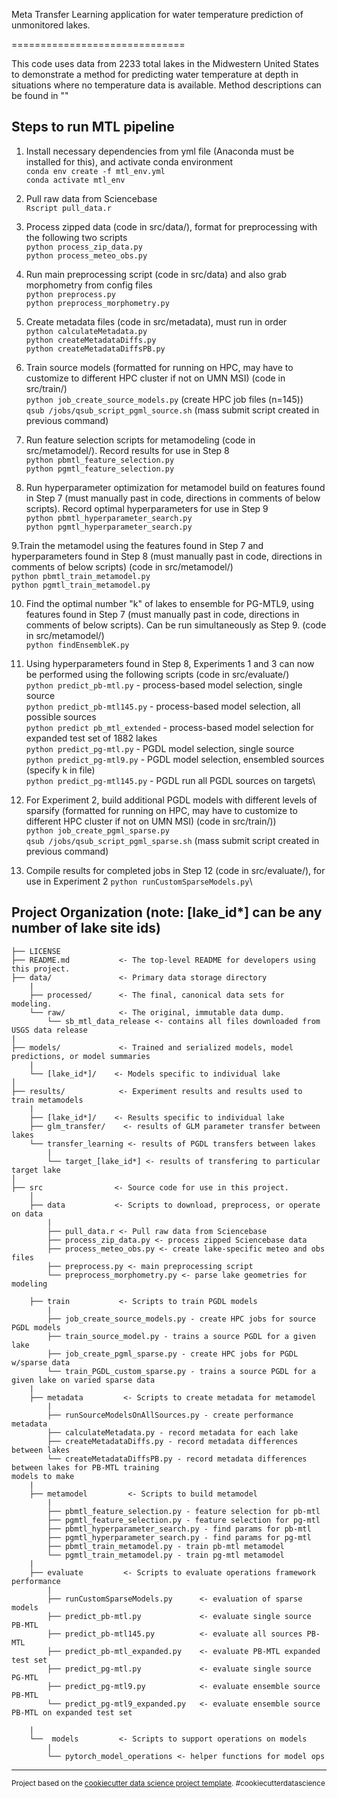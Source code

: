 Meta Transfer Learning application for water temperature prediction of unmonitored lakes. 

==============================

This code uses data from 2233 total lakes in the Midwestern United States to demonstrate a method for predicting water temperature at depth in situations where no temperature data is available. Method descriptions can be found in "<preprint link here>"



Steps to run MTL pipeline
------------

1. Install necessary dependencies from yml file (Anaconda must be installed for this), and activate conda environment\
`conda env create -f mtl_env.yml`\
`conda activate mtl_env`

2. Pull raw data from Sciencebase\
`Rscript pull_data.r`


3. Process zipped data (code in src/data/), format for preprocessing with the following two scripts\
`python process_zip_data.py`\
`python process_meteo_obs.py`

4. Run main preprocessing script (code in src/data) and also grab morphometry from config files\
`python preprocess.py`\
`python preprocess_morphometry.py`

5. Create metadata files (code in src/metadata), must run in order\
`python calculateMetadata.py`\
`python createMetadataDiffs.py`\
`python createMetadataDiffsPB.py`

6. Train source models (formatted for running on HPC, may have to customize to different HPC cluster if not on UMN MSI) (code in src/train/)\
`python job_create_source_models.py` (create HPC job files (n=145))\
`qsub /jobs/qsub_script_pgml_source.sh` (mass submit script created in previous command)

7. Run feature selection scripts for metamodeling (code in src/metamodel/). Record results for use in Step 8\
`python pbmtl_feature_selection.py`\
`python pgmtl_feature_selection.py`

8. Run hyperparameter optimization for metamodel build on features found in Step 7 (must manually past in code, directions in comments of below scripts). Record optimal hyperparameters for use in Step 9\
`python pbmtl_hyperparameter_search.py`\
`python pgmtl_hyperparameter_search.py`

9.Train the metamodel using the features found in Step 7 and hyperparameters found in Step 8 (must manually past in code, directions in comments of below scripts) (code in src/metamodel/)\
`python pbmtl_train_metamodel.py`\
`python pgmtl_train_metamodel.py`

10. Find the optimal number "k" of lakes to ensemble for PG-MTL9, using features found in Step 7 (must manually past in code, directions in comments of below scripts). Can be run simultaneously as Step 9. (code in src/metamodel/)\
`python findEnsembleK.py`

11. Using hyperparameters found in Step 8, Experiments 1 and 3 can now be performed using the following scripts (code in src/evaluate/)\
`python predict_pb-mtl.py` - process-based model selection, single source\
`python predict_pb-mtl145.py` -  process-based model selection, all possible  sources\
`python predict pb_mtl_extended` - process-based model selection for expanded test set of 1882 lakes\
`python predict_pg-mtl.py` - PGDL model selection, single source\
`python predict_pg-mtl9.py` - PGDL model selection, ensembled sources (specify k in file)\
`python predict_pg-mtl145.py` - PGDL run all PGDL sources on targets\


12. For Experiment 2, build additional PGDL models with different levels of sparsify (formatted for running on HPC, may have to customize to different HPC cluster if not on UMN MSI) (code in src/train/))\
`python job_create_pgml_sparse.py`\
`qsub /jobs/qsub_script_pgml_sparse.sh` (mass submit script created in previous command)

13. Compile results for completed jobs in Step 12 (code in src/evaluate/), for use in Experiment 2
`python runCustomSparseModels.py`\











Project Organization (note: \[lake_id*\] can be any number of lake site ids)
------------

    ├── LICENSE
    ├── README.md           <- The top-level README for developers using this project.
    ├── data/               <- Primary data storage directory
        |
        ├── processed/      <- The final, canonical data sets for modeling.
        └── raw/            <- The original, immutable data dump.
            └── sb_mtl_data_release <- contains all files downloaded from USGS data release
    |
    ├── models/             <- Trained and serialized models, model predictions, or model summaries
        |
        └── [lake_id*]/    <- Models specific to individual lake
    │
    ├── results/            <- Experiment results and results used to train metamodels 
        |
        ├── [lake_id*]/    <- Results specific to individual lake
        ├── glm_transfer/    <- results of GLM parameter transfer between lakes
        └── transfer_learning <- results of PGDL transfers between lakes
            |
            └── target_[lake_id*] <- results of transfering to particular target lake
    │
    ├── src                <- Source code for use in this project.
        │
        ├── data           <- Scripts to download, preprocess, or operate on data
            |
            ├── pull_data.r <- Pull raw data from Sciencebase
            ├── process_zip_data.py <- process zipped Sciencebase data
            ├── process_meteo_obs.py <- create lake-specific meteo and obs files
            ├── preprocess.py <- main preprocessing script
            └── preprocess_morphometry.py <- parse lake geometries for modeling
    
        ├── train           <- Scripts to train PGDL models
            |
            ├── job_create_source_models.py - create HPC jobs for source PGDL models
            ├── train_source_model.py - trains a source PGDL for a given lake
            ├── job_create_pgml_sparse.py - create HPC jobs for PGDL w/sparse data
            └── train_PGDL_custom_sparse.py - trains a source PGDL for a given lake on varied sparse data
        | 
        ├── metadata         <- Scripts to create metadata for metamodel 
            |
            ├── runSourceModelsOnAllSources.py - create performance metadata
            ├── calculateMetadata.py - record metadata for each lake
            ├── createMetadataDiffs.py - record metadata differences between lakes
            └── createMetadataDiffsPB.py - record metadata differences between lakes for PB-MTL training
    models to make
        |
        ├── metamodel         <- Scripts to build metamodel  
            |
            ├── pbmtl_feature_selection.py - feature selection for pb-mtl
            ├── pgmtl_feature_selection.py - feature selection for pg-mtl
            ├── pbmtl_hyperparameter_search.py - find params for pb-mtl
            ├── pgmtl_hyperparameter_search.py - find params for pg-mtl
            ├── pbmtl_train_metamodel.py - train pb-mtl metamodel
            └── pgmtl_train_metamodel.py - train pg-mtl metamodel
        |
        ├── evaluate         <- Scripts to evaluate operations framework performance
            |
            ├── runCustomSparseModels.py      <- evaluation of sparse models
            ├── predict_pb-mtl.py             <- evaluate single source PB-MTL
            ├── predict_pb-mtl145.py          <- evaluate all sources PB-MTL
            ├── predict_pb-mtl_expanded.py    <- evaluate PB-MTL expanded test set
            ├── predict_pg-mtl.py             <- evaluate single source PG-MTL
            ├── predict_pg-mtl9.py            <- evaluate ensemble source PB-MTL  
            └── predict_pg-mtl9_expanded.py   <- evaluate ensemble source PB-MTL on expanded test set
    
        |
        └──  models         <- Scripts to support operations on models 
            |
            └── pytorch_model_operations <- helper functions for model ops 
         



--------

<p><small>Project based on the <a target="_blank" href="https://drivendata.github.io/cookiecutter-data-science/">cookiecutter data science project template</a>. #cookiecutterdatascience</small></p>
